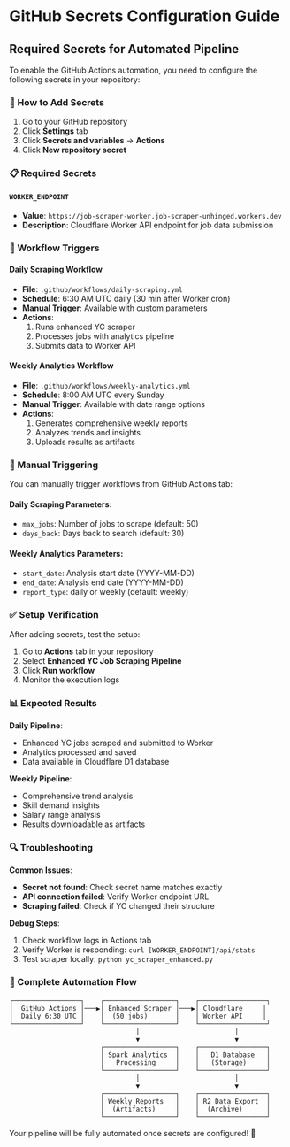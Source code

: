# GitHub Secrets Configuration Guide

## Required Secrets for Automated Pipeline

To enable the GitHub Actions automation, you need to configure the following secrets in your repository:

### 🔑 How to Add Secrets

1. Go to your GitHub repository
2. Click **Settings** tab
3. Click **Secrets and variables** → **Actions**
4. Click **New repository secret**

### 📋 Required Secrets

#### `WORKER_ENDPOINT`
- **Value**: `https://job-scraper-worker.job-scraper-unhinged.workers.dev`
- **Description**: Cloudflare Worker API endpoint for job data submission

### 🚀 Workflow Triggers

#### Daily Scraping Workflow
- **File**: `.github/workflows/daily-scraping.yml`
- **Schedule**: 6:30 AM UTC daily (30 min after Worker cron)
- **Manual Trigger**: Available with custom parameters
- **Actions**:
  1. Runs enhanced YC scraper
  2. Processes jobs with analytics pipeline
  3. Submits data to Worker API

#### Weekly Analytics Workflow  
- **File**: `.github/workflows/weekly-analytics.yml`
- **Schedule**: 8:00 AM UTC every Sunday
- **Manual Trigger**: Available with date range options
- **Actions**:
  1. Generates comprehensive weekly reports
  2. Analyzes trends and insights
  3. Uploads results as artifacts

### 🔧 Manual Triggering

You can manually trigger workflows from GitHub Actions tab:

#### Daily Scraping Parameters:
- `max_jobs`: Number of jobs to scrape (default: 50)
- `days_back`: Days back to search (default: 30)

#### Weekly Analytics Parameters:
- `start_date`: Analysis start date (YYYY-MM-DD)
- `end_date`: Analysis end date (YYYY-MM-DD)  
- `report_type`: daily or weekly (default: weekly)

### ✅ Setup Verification

After adding secrets, test the setup:

1. Go to **Actions** tab in your repository
2. Select **Enhanced YC Job Scraping Pipeline**
3. Click **Run workflow**
4. Monitor the execution logs

### 📊 Expected Results

**Daily Pipeline**:
- Enhanced YC jobs scraped and submitted to Worker
- Analytics processed and saved
- Data available in Cloudflare D1 database

**Weekly Pipeline**:
- Comprehensive trend analysis
- Skill demand insights
- Salary range analysis
- Results downloadable as artifacts

### 🔍 Troubleshooting

**Common Issues**:
- **Secret not found**: Check secret name matches exactly
- **API connection failed**: Verify Worker endpoint URL
- **Scraping failed**: Check if YC changed their structure

**Debug Steps**:
1. Check workflow logs in Actions tab
2. Verify Worker is responding: `curl [WORKER_ENDPOINT]/api/stats`
3. Test scraper locally: `python yc_scraper_enhanced.py`

### 🎯 Complete Automation Flow

```
┌─────────────────┐    ┌──────────────────┐    ┌─────────────────┐
│  GitHub Actions │───▶│ Enhanced Scraper │───▶│ Cloudflare     │
│  Daily 6:30 UTC │    │  (50 jobs)       │    │ Worker API     │
└─────────────────┘    └──────────────────┘    └─────────────────┘
                                │                        │
                                ▼                        ▼
                       ┌──────────────────┐    ┌─────────────────┐
                       │ Spark Analytics  │    │   D1 Database   │
                       │   Processing     │    │   (Storage)     │
                       └──────────────────┘    └─────────────────┘
                                │                        │
                                ▼                        ▼
                       ┌──────────────────┐    ┌─────────────────┐
                       │ Weekly Reports   │    │ R2 Data Export  │
                       │  (Artifacts)     │    │  (Archive)      │
                       └──────────────────┘    └─────────────────┘
```

Your pipeline will be fully automated once secrets are configured! 🚀